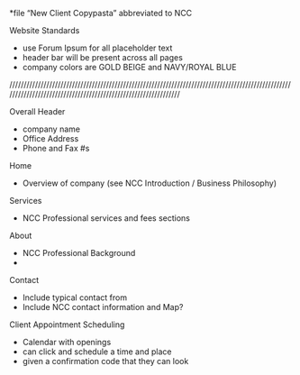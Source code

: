 
*file “New Client Copypasta” abbreviated to NCC


Website Standards
- use Forum Ipsum for all placeholder text
- header bar will be present across all pages
- company colors are GOLD BEIGE and NAVY/ROYAL BLUE

///////////////////////////////////////////////////////////////////////////////////////////////////////////////////////////////////////////////////////////////

Overall Header
- company name
- Office Address
- Phone and Fax #s

Home
- Overview of company (see NCC Introduction / Business Philosophy)

Services
- NCC Professional services and fees sections

About
- NCC Professional Background
- 

Contact
- Include typical contact from
- Include NCC contact information and Map?

Client Appointment Scheduling
- Calendar with openings
- can click and schedule a time and place
- given a confirmation code that they can look 

